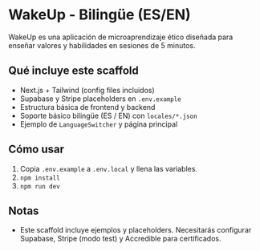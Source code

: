 

# WakeUp - Bilingüe (ES/EN)

WakeUp es una aplicación de microaprendizaje ético diseñada para enseñar valores y habilidades en sesiones de 5 minutos.

## Qué incluye este scaffold
- Next.js + Tailwind (config files incluidos)
- Supabase y Stripe placeholders en `.env.example`
- Estructura básica de frontend y backend
- Soporte básico bilingüe (ES / EN) con `locales/*.json`
- Ejemplo de `LanguageSwitcher` y página principal

## Cómo usar
1. Copia `.env.example` a `.env.local` y llena las variables.
2. `npm install`
3. `npm run dev`

## Notas
- Este scaffold incluye ejemplos y placeholders. Necesitarás configurar Supabase, Stripe (modo test) y Accredible para certificados.
